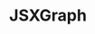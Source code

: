 ---
title: JSXGraph
title_only: true
header: JSXGraph - Dynamic Mathematics with JavaScript
menu_title: Home
order: 0
layout: splash
is_home: true
splash:
  image: /media/splash.jpg
  color: var(--bs-primary)
  content:
    - file: start

sections:

  - file: example1
    layout: board-block
    data:
      boardid: example1
      title: Apollonian circle packing 
      link: /share
      target: _blank

  - file: example2
    layout: board-block
    data:
      boardid: example2
      board_pos: second
      title: Surface plot
      link: /share
      target: _blank
      
  - file: example3
    layout: board-block
    data:
      boardid: example3
      title: Continuous function
      link: /share
      target: _blank
      
  - file: features
    layout: board-block
    data:
      boardid: features
      board_pos: second
      title: Euler line
      link: /share
      target: _blank


  - file: technical-features
    layout: board-block
    data:
      boardid: technical-features
      title: Sphere
      link: /share
      target: _blank      
     
  - file: open-source
    layout: board-block
    data:
      boardid: open-source
      board_pos: second
      title: Mirror, Mirror on the Wall ...
      link: /share
      target: _blank
 
  - file: license
    layout: board-block
    data:
      boardid: license
      title: Vectorfield
      link: /share
      target: _blank

---